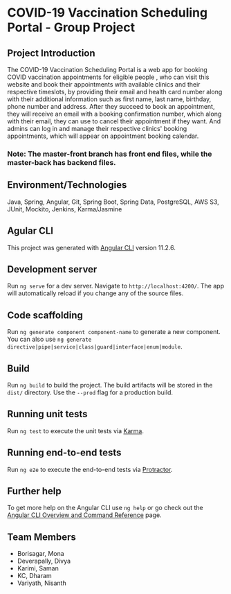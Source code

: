 # COVID-19 Vaccination Scheduling Portal - Group Project

## Project Introduction

The COVID-19 Vaccination Scheduling Portal is a web app for booking COVID vaccination appointments for eligible people , who can visit this website and book their appointments with available clinics and their respective timeslots, by providing their email and health card number along with their additional information such as first name, last name, birthday, phone number and address. After they succeed to book an appointment, they will receive an email with a booking confirmation number, which along with their email, they can use to cancel their appointment if they want. And admins can log in and manage their respective clinics' booking appointments, which will appear on appointment booking calendar.

### Note: The master-front branch has front end files, while the master-back has backend files.

## Environment/Technologies

Java, Spring, Angular, Git, Spring Boot, Spring Data, PostgreSQL, AWS S3, JUnit, Mockito, Jenkins, Karma/Jasmine

## Agular CLI

This project was generated with [Angular CLI](https://github.com/angular/angular-cli) version 11.2.6.

## Development server

Run `ng serve` for a dev server. Navigate to `http://localhost:4200/`. The app will automatically reload if you change any of the source files.

## Code scaffolding

Run `ng generate component component-name` to generate a new component. You can also use `ng generate directive|pipe|service|class|guard|interface|enum|module`.

## Build

Run `ng build` to build the project. The build artifacts will be stored in the `dist/` directory. Use the `--prod` flag for a production build.

## Running unit tests

Run `ng test` to execute the unit tests via [Karma](https://karma-runner.github.io).

## Running end-to-end tests

Run `ng e2e` to execute the end-to-end tests via [Protractor](http://www.protractortest.org/).

## Further help

To get more help on the Angular CLI use `ng help` or go check out the [Angular CLI Overview and Command Reference](https://angular.io/cli) page.

## Team Members
* Borisagar, Mona
* Deverapally, Divya
* Karimi, Saman
* KC, Dharam 
* Variyath, Nisanth

